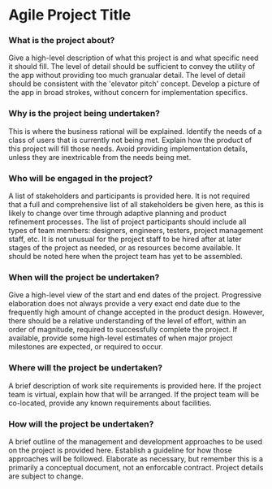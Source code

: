 # Agile Project Title

### What is the project about?
Give a high-level description of what this project is and what specific need it should fill.  The level of detail should be sufficient to convey the utility of the app without providing too much granualar detail.  The level of detail should be consistent with the 'elevator pitch' concept.  Develop a picture of the app in broad strokes, without concern for implementation specifics.

### Why is the project being undertaken?
This is where the business rational will be explained.  Identify the needs of a class of users that is currently not being met.  Explain how the product of this project will fill those needs.  Avoid providing implementation details, unless they are inextricable from the needs being met.

### Who will be engaged in the project?
A list of stakeholders and participants is provided here.  It is not required that a full and comprehensive list of all stakeholders be given here, as this is likely to change over time through adaptive planning and product refinement processes.  The list of project participants should include all types of team members: designers, engineers, testers, project management staff, etc.  It is not unusual for the project staff to be hired after at later stages of the project as needed, or as resources become available.  It should be noted here when the project team has yet to be assembled.

### When will the project be undertaken?
Give a high-level view of the start and end dates of the project.  Progressive elaboration does not always provide a very exact end date due to the frequently high amount of change accepted in the product design.  However, there should be a relative understanding of the level of effort, within an order of magnitude, required to successfully complete the project.  If available, provide some high-level estimates of when major project milestones are expected, or required to occur.

### Where will the project be undertaken?
A brief description of work site requirements is provided here.  If the project team is virtual, explain how that will be arranged.  If the project team will be co-located, provide any known requirements about facilities.

### How will the project be undertaken?
A brief outline of the management and development approaches to be used on the project is provided here.  Establish a guideline for how those approaches will be followed.  Elaborate as necessary, but remember this is a primarily a conceptual document, not an enforcable contract.  Project details are subject to change.


